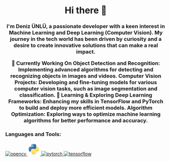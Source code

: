

<h1 align="center">Hi there 👋</h1>
<h3 align="center">I'm Deniz ÜNLÜ, a passionate developer with a keen interest in Machine Learning and Deep Learning (Computer Vision). My journey in the tech world has been driven by curiosity and a desire to create innovative solutions that can make a real impact.

🔭 Currently Working On
Object Detection and Recognition: Implementing advanced algorithms for detecting and recognizing objects in images and videos.
Computer Vision Projects: Developing and fine-tuning models for various computer vision tasks, such as image segmentation and classification.
🌱 Learning & Exploring
Deep Learning Frameworks: Enhancing my skills in TensorFlow and PyTorch to build and deploy more efficient models.
Algorithm Optimization: Exploring ways to optimize machine learning algorithms for better performance and accuracy.</h3>

<p align="left">
</p>

<h3 align="left">Languages and Tools:</h3>
<p align="left"> <a href="https://opencv.org/" target="_blank" rel="noreferrer"> <img src="https://www.vectorlogo.zone/logos/opencv/opencv-icon.svg" alt="opencv" width="40" height="40"/> </a> <a href="https://www.python.org" target="_blank" rel="noreferrer"> <img src="https://raw.githubusercontent.com/devicons/devicon/master/icons/python/python-original.svg" alt="python" width="40" height="40"/> </a> <a href="https://pytorch.org/" target="_blank" rel="noreferrer"> <img src="https://www.vectorlogo.zone/logos/pytorch/pytorch-icon.svg" alt="pytorch" width="40" height="40"/> </a> <a href="https://www.tensorflow.org" target="_blank" rel="noreferrer"> <img src="https://www.vectorlogo.zone/logos/tensorflow/tensorflow-icon.svg" alt="tensorflow" width="40" height="40"/> </a> </p>
